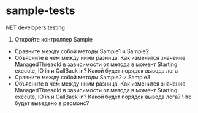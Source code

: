 # sample-tests
NET developers testing

1. Откройте контроллер Sample
- Сравните между собой методы Sample1 и Sample2
- Объясните в чем между ними разница. Как изменится значение ManagedThreadId в зависимости от метода 
в момент Starting execute, IO in и CallBack in? Какой будет порядок вывода лога
- Сравните между собой методы Sample2 и Sample3 
- Объясните в чем между ними разница. Как изменится значение ManagedThreadId в зависимости от метода 
в момент Starting execute, IO in и CallBack in? Какой будет порядок вывода лога? Что будет выведено в ресмонс?
